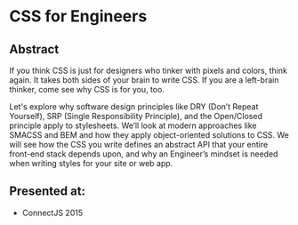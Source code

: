 # CSS for Engineers

## Abstract
If you think CSS is just for designers who tinker with pixels and colors, think again.  It takes both sides of your brain to write CSS.  If you are a left-brain thinker, come see why CSS is for you, too.

Let's explore why software design principles like DRY (Don’t Repeat Yourself), SRP (Single Responsibility Principle), and the Open/Closed principle apply to stylesheets.  We’ll look at modern approaches like SMACSS and BEM and how they apply object-oriented solutions to CSS.  We will see how the CSS you write defines an abstract API that your entire front-end stack depends upon, and why an Engineer’s mindset is needed when writing styles for your site or web app.


## Presented at:
* ConnectJS 2015
